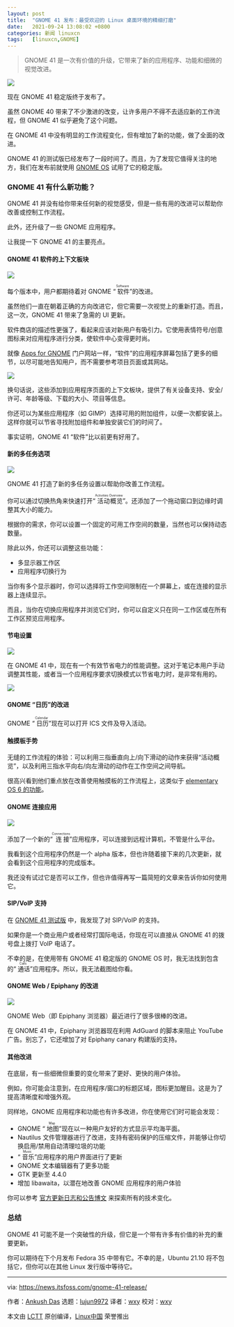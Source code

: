 ```yaml
---
layout: post
title:	"GNOME 41 发布：最受欢迎的 Linux 桌面环境的精细打磨"
date:	2021-09-24 13:08:02 +0800 
categories:	新闻 linuxcn 
tags:	[linuxcn,GNOME]
---
```




> 
> GNOME 41 是一次有价值的升级，它带来了新的应用程序、功能和细微的视觉改进。
> 
> 
> 


![](/Asserts/Images/album/202109/24/130703iznp8p53dbd1kktz.jpg)


现在 GNOME 41 稳定版终于发布了。


虽然 GNOME 40 带来了不少激进的改变，让许多用户不得不去适应新的工作流程，但 GNOME 41 似乎避免了这个问题。


在 GNOME 41 中没有明显的工作流程变化，但有增加了新的功能，做了全面的改进。


GNOME 41 的测试版已经发布了一段时间了。而且，为了发现它值得关注的地方，我们在发布前就使用 [GNOME OS](https://itsfoss.com/gnome-os/) 试用了它的稳定版。


### GNOME 41 有什么新功能？


GNOME 41 并没有给你带来任何新的视觉感受，但是一些有用的改进可以帮助你改善或控制工作流程。


此外，还升级了一些 GNOME 应用程序。


让我提一下 GNOME 41 的主要亮点。


#### GNOME 41 软件的上下文板块


![](/Asserts/Images/album/202109/24/130803rrybu5tb1uudb2f8.png)


每个版本中，用户都期待着对 GNOME “<ruby> 软件 <rt>  Software </rt></ruby>”的改进。


虽然他们一直在朝着正确的方向改进它，但它需要一次视觉上的重新打造。而且，这一次，GNOME 41 带来了急需的 UI 更新。


软件商店的描述性更强了，看起来应该对新用户有吸引力。它使用表情符号/创意图标来对应用程序进行分类，使软件中心变得更时尚。


就像 [Apps for GNOME](https://news.itsfoss.com/apps-for-gnome-portal/) 门户网站一样，“软件”的应用程序屏幕包括了更多的细节，以尽可能地告知用户，而不需要参考项目页面或其网站。


![](/Asserts/Images/album/202109/24/130804b6fx1kf6jk33esfx.png)


换句话说，这些添加到应用程序页面的上下文板块，提供了有关设备支持、安全/许可、年龄等级、下载的大小、项目等信息。


你还可以为某些应用程序（如 GIMP）选择可用的附加组件，以便一次都安装上。这样你就可以节省寻找附加组件和单独安装它们的时间了。


事实证明，GNOME 41 “软件”比以前更有好用了。


#### 新的多任务选项


![](/Asserts/Images/album/202109/24/130805ck784ezlts9tknxw.png)


GNOME 41 打造了新的多任务设置以帮助你改善工作流程。


你可以通过切换热角来快速打开“<ruby> 活动概览 <rt>  Activities Overview </rt></ruby>”。还添加了一个拖动窗口到边缘时调整其大小的能力。


根据你的需求，你可以设置一个固定的可用工作空间的数量，当然也可以保持动态数量。


除此以外，你还可以调整这些功能：


* 多显示器工作区
* 应用程序切换行为


当你有多个显示器时，你可以选择将工作空间限制在一个屏幕上，或在连接的显示器上连续显示。


而且，当你在切换应用程序并浏览它们时，你可以自定义只在同一工作区或在所有工作区预览应用程序。


#### 节电设置


![](/Asserts/Images/album/202109/24/130806awsibbzi5gwwzos3.png)


在 GNOME 41 中，现在有一个有效节省电力的性能调整。这对于笔记本用户手动调整其性能，或者当一个应用程序要求切换模式以节省电力时，是非常有用的。


![](/Asserts/Images/album/202109/24/130807fgn34d48ijq3sjh2.png)


#### GNOME “日历”的改进


GNOME “<ruby> 日历 <rt>  Calendar </rt></ruby>”现在可以打开 ICS 文件及导入活动。


#### 触摸板手势


无缝的工作流程的体验：可以利用三指垂直向上/向下滑动的动作来获得“活动概览”，以及利用三指水平向右/向左滑动的动作在工作空间之间导航。


很高兴看到他们重点放在改善使用触摸板的工作流程上，这类似于 [elementary OS 6 的功能](https://news.itsfoss.com/elementary-os-6-features/)。


#### GNOME 连接应用


![](/Asserts/Images/album/202109/24/130808klsttl6ltg6lnn6l.png)


添加了一个新的“<ruby> 连接 <rt>  Connections </rt></ruby>”应用程序，可以连接到远程计算机，不管是什么平台。


我看到这个应用程序仍然是一个 alpha 版本，但也许随着接下来的几次更新，就会看到这个应用程序的完成版本。


我还没有试过它是否可以工作，但也许值得再写一篇简短的文章来告诉你如何使用它。


#### SIP/VoIP 支持


在 [GNOME 41 测试版](https://news.itsfoss.com/gnome-41-beta/) 中，我发现了对 SIP/VoIP 的支持。


如果你是一个商业用户或者经常打国际电话，你现在可以直接从 GNOME 41 的拨号盘上拨打 VoIP 电话了。


不幸的是，在使用带有 GNOME 41 稳定版的 GNOME OS 时，我无法找到包含的“<ruby> 通话 <rt>  Calls </rt></ruby>”应用程序。所以，我无法截图给你看。


#### GNOME Web / Epiphany 的改进


![](/Asserts/Images/album/202109/24/130809kz3xptnz4natdn73.png)


GNOME Web（即 Epiphany 浏览器）最近进行了很多很棒的改进。


在 GNOME 41 中，Epiphany 浏览器现在利用 AdGuard 的脚本来阻止 YouTube 广告。别忘了，它还增加了对 Epiphany canary 构建版的支持。


#### 其他改进


在底层，有一些细微但重要的变化带来了更好、更快的用户体验。


例如，你可能会注意到，在应用程序/窗口的标题区域，图标更加醒目。这是为了提高清晰度和增强外观。


同样地，GNOME 应用程序和功能也有许多改进，你在使用它们时可能会发现：


* GNOME “<ruby> 地图 <rt>  Map </rt></ruby>”现在以一种用户友好的方式显示平均海平面。
* Nautilus 文件管理器进行了改进，支持有密码保护的压缩文件，并能够让你切换启用/禁用自动清理垃圾的功能
* “<ruby> 音乐 <rt>  Music </rt></ruby>”应用程序的用户界面进行了更新
* GNOME 文本编辑器有了更多功能
* GTK 更新至 4.4.0
* 增加 libawaita，以潜在地改善 GNOME 应用程序的用户体验


你可以参考 [官方更新日志和公告博文](https://help.gnome.org/misc/release-notes/41.0/) 来探索所有的技术变化。


### 总结


GNOME 41 可能不是一个突破性的升级，但它是一个带有许多有价值的补充的重要更新。


你可以期待在下个月发布 Fedora 35 中带有它。不幸的是，Ubuntu 21.10 将不包括它，但你可以在其他 Linux 发行版中等待它。




---


via: <https://news.itsfoss.com/gnome-41-release/>


作者：[Ankush Das](https://news.itsfoss.com/author/ankush/) 选题：[lujun9972](https://github.com/lujun9972) 译者：[wxy](https://github.com/wxy) 校对：[wxy](https://github.com/wxy)


本文由 [LCTT](https://github.com/LCTT/TranslateProject) 原创编译，[Linux中国](https://linux.cn/) 荣誉推出
